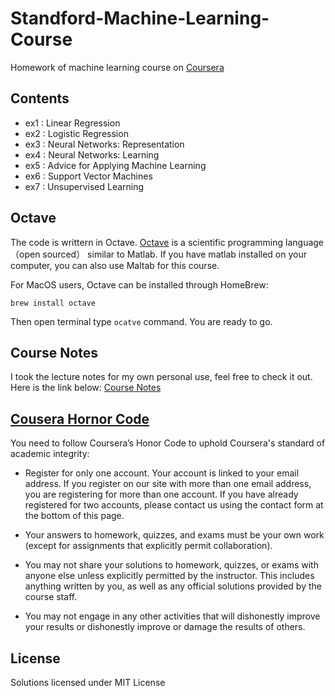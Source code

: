 # Standford-Machine-Learning-Course

Homework of machine learning course on [Coursera](https://www.coursera.org/learn/machine-learning)

## Contents

- ex1 : Linear Regression 
- ex2 : Logistic Regression
- ex3 : Neural Networks: Representation
- ex4 : Neural Networks: Learning
- ex5 : Advice for Applying Machine Learning
- ex6 : Support Vector Machines
- ex7 : Unsupervised Learning

## Octave

The code is writtern in Octave. [Octave](http://www.gnu.org/software/octave/) is a scientific programming language（open sourced） similar to Matlab. If you have matlab installed on your computer, you can also use Maltab for this course. 

For MacOS users, Octave can be installed through HomeBrew:

```
brew install octave
```
Then open terminal type `ocatve` command. You are ready to go.

## Course Notes

I took the lecture notes for my own personal use, feel free to check it out. Here is the link below:
[Course Notes](http://xta0.github.io/blog/2017/09/12/ml-stanford/)

## [Cousera Hornor Code](https://learner.coursera.help/hc/en-us/articles/209818863-Coursera-Honor-Code)

You need to follow Coursera’s Honor Code to uphold Coursera's standard of academic integrity:

- Register for only one account. Your account is linked to your email address. If you register on our site with more than one email address, you are registering for more than one account. If you have already registered for two accounts, please contact us using the contact form at the bottom of this page.

- Your answers to homework, quizzes, and exams must be your own work (except for assignments that explicitly permit collaboration).

- You may not share your solutions to homework, quizzes, or exams with anyone else unless explicitly permitted by the instructor. This includes anything written by you, as well as any official solutions provided by the course staff.

- You may not engage in any other activities that will dishonestly improve your results or dishonestly improve or damage the results of others.


## License

Solutions licensed under MIT License
